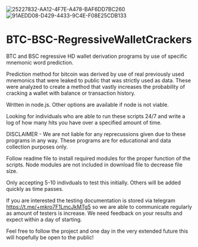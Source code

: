 ![25227832-AA12-4F7E-A478-BAF6DD7BC260](https://user-images.githubusercontent.com/97675904/149488736-6132276b-1911-4caf-a9aa-1c4fac07ce74.jpeg)
![91AEDD08-D429-4433-9C4E-F08E25CDB133](https://user-images.githubusercontent.com/97675904/149434300-b39476fa-8248-4f2e-8da9-51ee17e28cf5.jpeg)
# BTC-BSC-RegressiveWalletCrackers
BTC and BSC regressive HD wallet derivation programs by use of specific mnemonic word prediction.

Prediction method for bitcoin was derived by use of real previously used mnemonics that were leaked to public that was strictly used as data. These were analyzed to create a method that vastly increases the probability of cracking a wallet with balance or transaction history.


Written in node.js. Other options are available if node is not viable.

Looking for individuals who are able to run these scripts 24/7 and write a log of how many hits you have over a specified amount of time.

DISCLAIMER - We are not liable for any reprecussions given due to these programs in any way. These programs are for educational and data collection purposes only.

Follow readme file to install required modules for the proper function of the scripts. Node modules are not included in download file to decrease file size.

Only accepting 5-10 indivduals to test this initially. Others will be added quickly as time passes.

If you are interested the testing documentation is stored via telegram https://t.me/+mkro7F1LmcJkMTg5 so we are able to communicate regularly as amount of testers is increase. We need feedback on your results and expect within a day of starting.

Feel free to follow the project and one day in the very extended future this will hopefully be open to the public!
